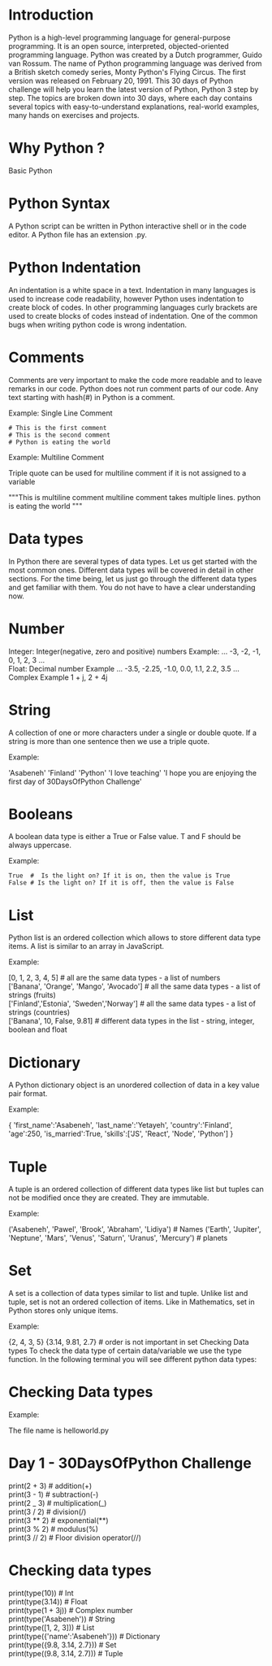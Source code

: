 <h1>Introduction</h1>
Python is a high-level programming language for general-purpose programming. It is an open source, interpreted, objected-oriented programming language. Python was created by a Dutch programmer, Guido van Rossum. The name of Python programming language was derived from a British sketch comedy series, Monty Python's Flying Circus. The first version was released on February 20, 1991. This 30 days of Python challenge will help you learn the latest version of Python, Python 3 step by step. The topics are broken down into 30 days, where each day contains several topics with easy-to-understand explanations, real-world examples, many hands on exercises and projects.

<h1>Why Python ? </h1
It is a programming language which is very close to human language and because of that it is easy to learn and use. Python is used by various industries and companies (including Google). It has been used to develop web applications, desktop applications, system adminstration, and machine learning libraries. Python is highly embraced language in the data science and machine learning community. I hope this is enough to convince you to start learning Python. Python is eating the world and you are killing it before it eats you.
<h1>Basic Python</h1>
<h1>Python Syntax</h1>
A Python script can be written in Python interactive shell or in the code editor. A Python file has an extension .py.

<h1>Python Indentation </h1>
An indentation is a white space in a text. Indentation in many languages is used to increase code readability, however Python uses indentation to create block of codes. In other programming languages curly brackets are used to create blocks of codes instead of indentation. One of the common bugs when writing python code is wrong indentation.
<h1>Comments</h1>
Comments are very important to make the code more readable and to leave remarks in our code. Python does not run comment parts of our code. Any text starting with hash(#) in Python is a comment.

Example: Single Line Comment

    # This is the first comment
    # This is the second comment
    # Python is eating the world

Example: Multiline Comment

Triple quote can be used for multiline comment if it is not assigned to a variable

"""This is multiline comment
multiline comment takes multiple lines.
python is eating the world
"""
<h1>Data types</h1>
In Python there are several types of data types. Let us get started with the most common ones. Different data types will be covered in detail in other sections. For the time being, let us just go through the different data types and get familiar with them. You do not have to have a clear understanding now.

<h1>Number</h1>
Integer: Integer(negative, zero and positive) numbers Example: ... -3, -2, -1, 0, 1, 2, 3 ...<br>
Float: Decimal number Example ... -3.5, -2.25, -1.0, 0.0, 1.1, 2.2, 3.5 ...<br>
Complex Example 1 + j, 2 + 4j<br>
<h1>String</h1>
A collection of one or more characters under a single or double quote. If a string is more than one sentence then we use a triple quote.

Example:

'Asabeneh'
'Finland'
'Python'
'I love teaching'
'I hope you are enjoying the first day of 30DaysOfPython Challenge'
<h1>Booleans</h1>
A boolean data type is either a True or False value. T and F should be always uppercase.

Example:

    True  #  Is the light on? If it is on, then the value is True
    False # Is the light on? If it is off, then the value is False

<h1>List</h1>
Python list is an ordered collection which allows to store different data type items. A list is similar to an array in JavaScript.

Example:

[0, 1, 2, 3, 4, 5] # all are the same data types - a list of numbers<br>
['Banana', 'Orange', 'Mango', 'Avocado'] # all the same data types - a list of strings (fruits)<br>
['Finland','Estonia', 'Sweden','Norway'] # all the same data types - a list of strings (countries)<br>
['Banana', 10, False, 9.81] # different data types in the list - string, integer, boolean and float<br>
<h1>Dictionary</h1>
A Python dictionary object is an unordered collection of data in a key value pair format.

Example:

{
'first_name':'Asabeneh',
'last_name':'Yetayeh',
'country':'Finland',
'age':250,
'is_married':True,
'skills':['JS', 'React', 'Node', 'Python']
}
<h1>Tuple</h1>
A tuple is an ordered collection of different data types like list but tuples can not be modified once they are created. They are immutable.

Example:

('Asabeneh', 'Pawel', 'Brook', 'Abraham', 'Lidiya') # Names
('Earth', 'Jupiter', 'Neptune', 'Mars', 'Venus', 'Saturn', 'Uranus', 'Mercury') # planets

<h1>Set</h1>
A set is a collection of data types similar to list and tuple. Unlike list and tuple, set is not an ordered collection of items. Like in Mathematics, set in Python stores only unique items.

Example:

{2, 4, 3, 5}
{3.14, 9.81, 2.7} # order is not important in set
Checking Data types
To check the data type of certain data/variable we use the type function. In the following terminal you will see different python data types:

<h1>Checking Data types</h1>

Example:

The file name is helloworld.py

# Day 1 - 30DaysOfPython Challenge

print(2 + 3) # addition(+)<br>
print(3 - 1) # subtraction(-)<br>
print(2 _ 3) # multiplication(_)<br>
print(3 / 2) # division(/)<br>
print(3 ** 2) # exponential(**)<br>
print(3 % 2) # modulus(%)<br>
print(3 // 2) # Floor division operator(//)<br>

# Checking data types

print(type(10)) # Int <br>
print(type(3.14)) # Float<br>
print(type(1 + 3j)) # Complex number<br>
print(type('Asabeneh')) # String<br>
print(type([1, 2, 3])) # List<br>
print(type({'name':'Asabeneh'})) # Dictionary<br>
print(type({9.8, 3.14, 2.7})) # Set<br>
print(type((9.8, 3.14, 2.7))) # Tuple<br>